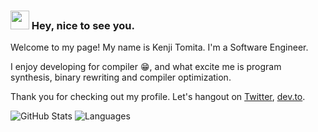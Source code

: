 ### <img src="https://emojis.slackmojis.com/emojis/images/1531847643/4237/blob-grin.gif?1531847643Hey" width="30"/> Hey, nice to see you.

Welcome to my page!
My name is Kenji Tomita. I'm a Software Engineer.

I enjoy developing for compiler 😁, and what excite me is program synthesis, binary rewriting and compiler optimization.

Thank you for checking out my profile.
Let's hangout on [Twitter](https://twitter.com/tommykw_en), [dev.to](https://dev.to/tommykw).

![GitHub Stats](https://github-readme-stats.vercel.app/api/top-langs/?username=tommykw&theme=radical&hide_langs_below=4)
![Languages](https://github-readme-stats.vercel.app/api?username=tommykw&show_icons=true&theme=radical)
